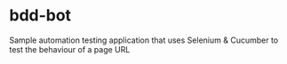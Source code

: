 # bdd-bot
Sample automation testing application that uses Selenium &amp; Cucumber to test the behaviour of a page URL
